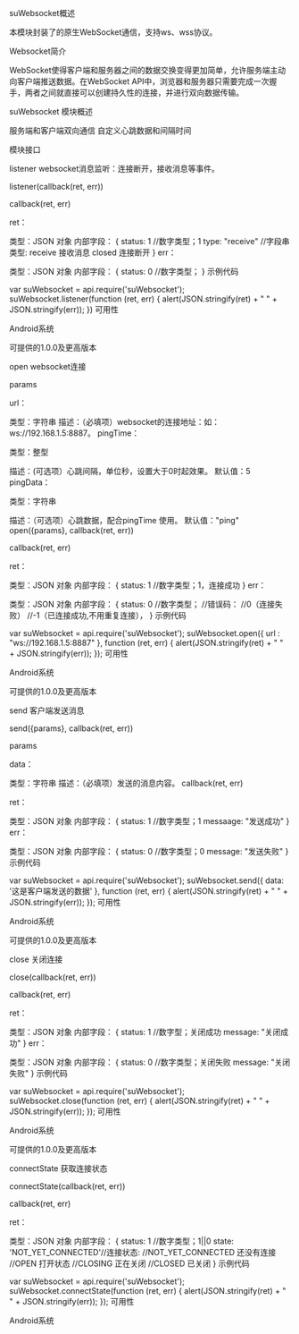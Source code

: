 suWebsocket概述

本模块封装了的原生WebSocket通信，支持ws、wss协议。

Websocket简介

WebSocket使得客户端和服务器之间的数据交换变得更加简单，允许服务端主动向客户端推送数据。在WebSocket API中，浏览器和服务器只需要完成一次握手，两者之间就直接可以创建持久性的连接，并进行双向数据传输。

suWebsocket 模块概述

服务端和客户端双向通信 自定义心跳数据和间隔时间

模块接口

listener
websocket消息监听：连接断开，接收消息等事件。

listener(callback(ret, err))

callback(ret, err)

ret：

类型：JSON 对象
内部字段：
{
    status: 1   //数字类型；1
    type: "receive"    //字段串类型:
                    receive 接收消息
                    closed 连接断开
}
err：

类型：JSON 对象
内部字段：
{
    status: 0     //数字类型；
}
示例代码

var suWebsocket = api.require('suWebsocket');
suWebsocket.listener(function (ret, err) {
    alert(JSON.stringify(ret) + "  " + JSON.stringify(err));
})
可用性

Android系统

可提供的1.0.0及更高版本

open
websocket连接

params

url：

类型：字符串
描述：（必填项）websocket的连接地址：如：ws://192.168.1.5:8887。
pingTime：

类型：整型

描述：(可选项）心跳间隔，单位秒，设置大于0时起效果。
默认值：5
pingData：

类型：字符串

描述：（可选项）心跳数据，配合pingTime 使用。
默认值："ping"
open({params}, callback(ret, err))

callback(ret, err)

ret：

类型：JSON 对象
内部字段：
{
    status: 1      //数字类型；1，连接成功
}
err：

类型：JSON 对象
内部字段：
{
    status: 0     //数字类型；
                    //错误码：
                    //0（连接失败）
                    //-1（已连接成功,不用重复连接），
}
示例代码

var suWebsocket = api.require('suWebsocket');
suWebsocket.open({
    url : "ws://192.168.1.5:8887"
}, function (ret, err) {
    alert(JSON.stringify(ret) + "  " + JSON.stringify(err));
});
可用性

Android系统

可提供的1.0.0及更高版本

send
客户端发送消息

send({params}, callback(ret, err))

params

data：

类型：字符串
描述：（必填项）发送的消息内容。
callback(ret, err)

ret：

类型：JSON 对象
内部字段：
{
    status: 1   //数字类型；1
    messaage: "发送成功"
}
err：

类型：JSON 对象
内部字段：
{
    status: 0     //数字类型；0
    message: "发送失败"
}
示例代码

var suWebsocket = api.require('suWebsocket');
suWebsocket.send({
    data: '这是客户端发送的数据'
}, function (ret, err) {
    alert(JSON.stringify(ret) + "  " + JSON.stringify(err));
});
可用性

Android系统

可提供的1.0.0及更高版本

close
关闭连接

close(callback(ret, err))

callback(ret, err)

ret：

类型：JSON 对象
内部字段：
{
    status: 1   //数字型；关闭成功
    message: "关闭成功"
}
err：

类型：JSON 对象
内部字段：
{
    status: 0     //数字类型；关闭失败
    message: "关闭失败"
}
示例代码

var suWebsocket = api.require('suWebsocket');
suWebsocket.close(function (ret, err) {
    alert(JSON.stringify(ret) + "  " + JSON.stringify(err));
});
可用性

Android系统

可提供的1.0.0及更高版本

connectState
获取连接状态

connectState(callback(ret, err))

callback(ret, err)

ret：

类型：JSON 对象
内部字段：
{
    status: 1   //数字类型；1||0
    state: 'NOT_YET_CONNECTED'//连接状态:
               //NOT_YET_CONNECTED 还没有连接
               //OPEN 打开状态
               //CLOSING 正在关闭
               //CLOSED 已关闭
}
示例代码

var suWebsocket = api.require('suWebsocket');
suWebsocket.connectState(function (ret, err) {
    alert(JSON.stringify(ret) + "  " + JSON.stringify(err));
});
可用性

Android系统
